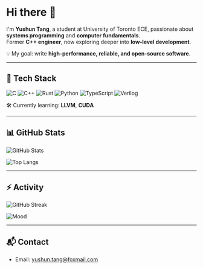 # Hi there 👋  

I'm **Yushun Tang**, a student at University of Toronto ECE, passionate about **systems programming** and **computer fundamentals**.  
Former **C++ engineer**, now exploring deeper into **low-level development**.  

💡 My goal: write **high-performance, reliable, and open-source software**.  

---

## 🔧 Tech Stack

![C](https://img.shields.io/badge/-C-00599C?style=flat&logo=c&logoColor=white)
![C++](https://img.shields.io/badge/-C++-00599C?style=flat&logo=cplusplus&logoColor=white)
![Rust](https://img.shields.io/badge/-Rust-000000?style=flat&logo=rust&logoColor=white)
![Python](https://img.shields.io/badge/-Python-3776AB?style=flat&logo=python&logoColor=white)
![TypeScript](https://img.shields.io/badge/-TypeScript-3178C6?style=flat&logo=typescript&logoColor=white)
![Verilog](https://img.shields.io/badge/HDL-Verilog-FF6600?style=flat&logoColor=white)


🛠️ Currently learning: **LLVM**, **CUDA**

---

## 📊 GitHub Stats

![GitHub Stats](https://github-readme-stats.vercel.app/api?username=sudoytang&show_icons=true&theme=radical)

![Top Langs](https://github-readme-stats.vercel.app/api/top-langs/?username=sudoytang&layout=compact&theme=radical)

---

## ⚡ Activity

![GitHub Streak](https://streak-stats.demolab.com?user=sudoytang&theme=radical&hide_border=true)

![Mood](https://img.shields.io/badge/dynamic/json?color=brightgreen&label=Today&query=%24.message&url=https%3A%2F%2Fapi.github.com%2Fzen)

---

## 📬 Contact

- Email: [yushun.tang@foxmail.com](mailto:yushun.tang@foxmail.com)

